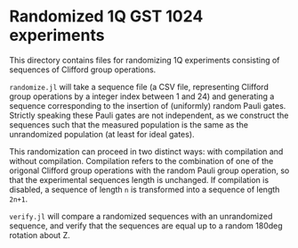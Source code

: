 # Randomized 1Q GST 1024 experiments

This directory contains files for randomizing 1Q experiments consisting
of sequences of Clifford group operations.

`randomize.jl` will take a sequence file (a CSV file, representing
Clifford group operations by a integer index between 1 and 24) and
generating a sequence corresponding to the insertion of (uniformly)
random Pauli gates. Strictly speaking these Pauli gates are not
independent, as we construct the sequences such that the measured
population is the same as the unrandomized population (at least for
ideal gates).

This randomization can proceed in two distinct ways: with compilation
and without compilation. Compilation refers to the combination of one
of the origonal Clifford group operations with the random Pauli group
operation, so that the experimental sequences length is unchanged. If
compilation is disabled, a sequence of length `n` is transformed into
a sequence of length `2n+1`.

`verify.jl` will compare a randomized sequences with an unrandomized
sequence, and verify that the sequences are equal up to a random
180deg rotation about Z.

